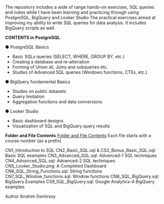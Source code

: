 The repository includes a wide of range hands-on exercises, SQL queries and notes while I have been learning and practicing through using PostgreSQL, BigQuery and Looker Studio
The practical exercises aimed at improving my ability to write SQL queries for data analysis. It includes BigQuery scripts as well.

**CONTENTS in PostgreSQL**

● PostgreSQL Basics 
- Basic SQLs queries (SELECT, WHERE, GROUP BY, etc.)
- Creating a database and re-alteriation
- Forming of Union all, Joins and subqueries etc.
- Studies of Advanced SQL queries (Windows functions, CTEs, etc.)

● BigQuery fundamental Basics
- Studies on public datasets 
- Query limitation
- Aggregation functions and data conversions

● Looker Studio
- Basic dashboard designs
- Visualization of SQL and BigQuery query results

**Folder and File Contents**
<u>Folder and File Contents</u>
Each file starts with a course number (as a prefix) 

CN1_Introduction to SQL
CN2_Basic_SQL.sql & CS2_Bonus_Basic_SQL.sql: Basic SQL examples
CN3_Advanced_SQL.sql: Advanced-1 SQL techniques
CN4_Advanced_SQL.sql: Advanced-2 SQL techniques
CN5_Looker_Studio.png: A Completed Dashboard
CN6_SQL_String_Functions.sql: String functions
CN7_SQL_Window_functions.sql: Window functions
CN8_SQL_BigQuery.sql: BigQuery Examples 
CS9_SQL_BigQuery.sql: Google Analytics-4 BigQuery examples


Author 
Ibrahim Demirsoy


